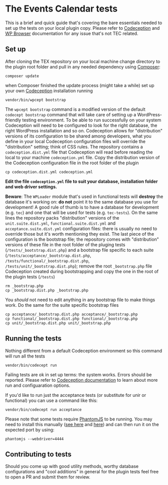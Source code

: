 # The Events Calendar tests

This is a brief and quick guide that's covering the bare essentials needed to set up the tests on your local plugin copy.
Please refer to [Codeception](http://codeception.com/docs) and [WP Browser](https://github.com/lucatume/wp-browser) documentation for any issue that's not TEC related.

## Set up
After cloning the TEX repository on your local machine change directory to the plugin root folder and pull in any needed dependency using [Composer](https://getcomposer.org/):

	composer update

when Composer finished the update process (might take a while) set up your own [Codeception](http://codeception.com/) installation running

	vendor/bin/wpcept bootstrap

The `wpcept bootstrap` command is a modified version of the default `codecept bootstrap` command that will take care of setting up a WordPress-friendly testing environment.
To be able to run successfully on your system Codeception will need to be configured to look for the right database, the right WordPress installation and so on.
Codeception allows for "distribution" versions of its configuration to be  shared among developers, what you define in your local Codeception configuration files will override the "distribution" setting; think of CSS rules.
The repository contains a `codeception.dist.yml` file that Codeception will read before reading the local to your machine `codeception.yml` file.
Copy the distribution version of the Codeception configuration file in the root folder of the plugin

	cp codeception.dist.yml codeception.yml

**Edit the file `codeception.yml` file to suit your database, installation folder and web driver settings.**

**Beware**: The `WPLoader` module that's used in functional tests will **destroy** the database it's working on: **do not** point it to the same database you use for development! A good rule of thumb is to have a database for development (e.g. `tec`) and one that will be used for tests (e.g. `tec-tests`).
On the same lines the repository packs "distribution" versions of the `unit.suite.dist.yml`, `functional.suite.dist.yml` and `acceptance.suite.dist.yml` configuration files: there is usually no need to override those but it's worth mentioning they exist.
The last piece of the configuration is the bootstrap file; the repository comes with "distribution" versions of these file in the root folder of the pluging tests (`/tests/_bootstrap.dist.php`) and a bootstrap file specific to each suite (`/tests/acceptance/_bootstrap.dist.php`, `/tests/functional/_bootstrap.dist.php`, `/tests/unit/_bootstrap.dist.php`); remove the root `_bootstrap.php` file Codeception created during bootstrapping and copy the one in the root of the plugin tests (`/tests`)

	rm _bootstrap.php
	cp _bootstrap.dist.php _bootstrap.php

You *should* not need to edit anything in any bootstrap file to make things work. Do the same for the suite specific bootstrap files

	cp acceptance/_bootstrap.dist.php acceptance/_bootstrap.php
	cp functional/_bootstrap.dist.php functional/_bootstrap.php
	cp unit/_bootstrap.dist.php unit/_bootstrap.php

## Running the tests
Nothing different from a default Codeception environment so this command will run all the tests

	vendor/bin/codecept run

Failing tests are ok in set up terms: the system works. Errors should be reported.
Please refer to [Codeception documentation](http://codeception.com/docs) to learn about more run and configuaration options.

If you'd like to run just the acceptance tests (or substitute for unir or functional) you can use a command like this:

	vendor/bin/codecept run acceptance

Please note that some tests require [PhantomJS](http://phantomjs.org) to be running. You may need to install this
manually ([see here](http://phantomjs.org/download.html) and [here](http://phantomjs.org/quick-start.html)) and can then
run it on the expected port by using:

	phantomjs --webdriver=4444

## Contributing to tests
Should you come up with good utility methods, worthy database configurations and "cool additions" in general for the plugin tests feel free to open a PR and submit them for review.
